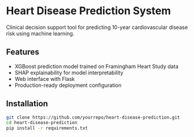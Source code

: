 # Heart Disease Prediction System

Clinical decision support tool for predicting 10-year cardiovascular disease risk using machine learning.

## Features
- XGBoost prediction model trained on Framingham Heart Study data
- SHAP explainability for model interpretability
- Web interface with Flask
- Production-ready deployment configuration

## Installation
```bash
git clone https://github.com/yourrepo/heart-disease-prediction.git
cd heart-disease-prediction
pip install -r requirements.txt